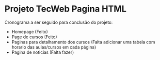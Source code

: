 # Projeto TecWeb Pagina HTML

Cronograma a ser seguido para conclusão do projeto:

- Homepage (Feito)
- Page de cursos (Feito)
- Paginas para detalhamento dos cursos (Falta adicionar uma tabela com horario das aulas/cursos em cada página)
- Pagina de noticias (Falta fazer)

